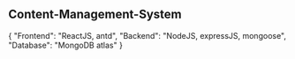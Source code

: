 ## Content-Management-System

{
    "Frontend": "ReactJS, antd",
    "Backend": "NodeJS, expressJS, mongoose",
    "Database": "MongoDB atlas"
}